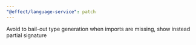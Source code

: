 ```yaml
---
"@effect/language-service": patch
---
```


Avoid to bail-out type generation when imports are missing, show instead partial signature
